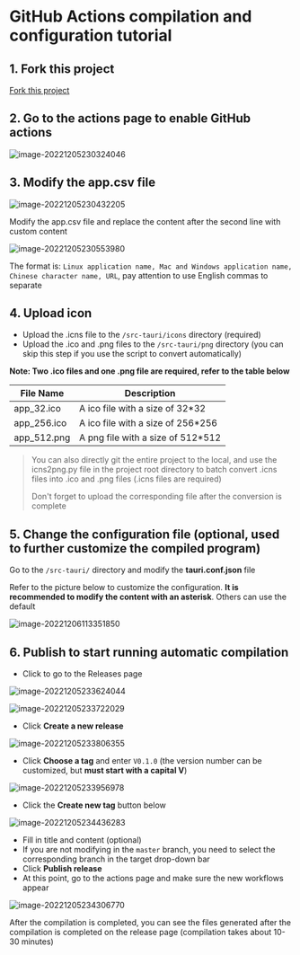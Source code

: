 # GitHub Actions compilation and configuration tutorial

## 1. Fork this project

[Fork this project](https://github.com/tw93/Pake/fork)

## 2. Go to the actions page to enable GitHub actions

![image-20221205230324046](assets/image-20221205230324046.png)





## 3. Modify the app.csv file

![image-20221205230432205](assets/image-20221205230432205.png)

Modify the app.csv file and replace the content after the second line with custom content

![image-20221205230553980](assets/image-20221205230553980.png)

The format is: `Linux application name, Mac and Windows application name, Chinese character name, URL`, pay attention to use English commas to separate

## 4. Upload icon

- Upload the .icns file to the `/src-tauri/icons` directory (required)
- Upload the .ico and .png files to the `/src-tauri/png` directory (you can skip this step if you use the script to convert automatically)

**Note: Two .ico files and one .png file are required, refer to the table below**



| File Name   | Description                       |
| ----------- | --------------------------------- |
| app_32.ico  | A ico file with a  size of 32*32  |
| app_256.ico | A ico file with a size of 256*256 |
| app_512.png | A png file with a size of 512*512 |

> You can also directly git the entire project to the local, and use the icns2png.py file in the project root directory to batch convert .icns files into .ico and .png files (.icns files are required)
>
> Don't forget to upload the corresponding file after the conversion is complete

## 5. Change the configuration file (optional, used to further customize the compiled program)

Go to the `/src-tauri/` directory and modify the **tauri.conf.json** file

Refer to the picture below to customize the configuration. **It is recommended to modify the content with an asterisk**. Others can use the default

![image-20221206113351850](assets/image-20221206113351850.png)

## 6. Publish to start running automatic compilation

- Click to go to the Releases page

![image-20221205233624044](assets/image-20221205233624044.png)

![image-20221205233722029](assets/image-20221205233722029.png)

- Click **Create a new release**

![image-20221205233806355](assets/image-20221205233806355.png)

- Click **Choose a tag** and enter `V0.1.0` (the version number can be customized, but **must start with a capital V**)

![image-20221205233956978](assets/image-20221205233956978.png)

- Click the **Create new tag** button below

![image-20221205234436283](assets/image-20221205234436283.png)

- Fill in title and content (optional)
- If you are not modifying in the `master` branch, you need to select the corresponding branch in the target drop-down bar
- Click **Publish release**
- At this point, go to the actions page and make sure the new workflows appear

![image-20221205234306770](assets/image-20221205234306770.png)

After the compilation is completed, you can see the files generated after the compilation is completed on the release page (compilation takes about 10-30 minutes)